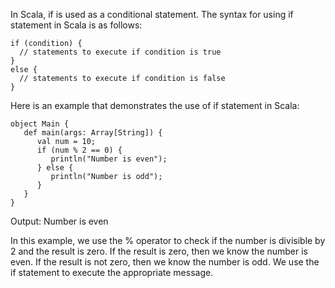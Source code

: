 In Scala, if is used as a conditional statement. The syntax for using if statement in Scala is as follows:

```
if (condition) {
  // statements to execute if condition is true
}
else {
  // statements to execute if condition is false
}
```

Here is an example that demonstrates the use of if statement in Scala:

```
object Main {
   def main(args: Array[String]) {
      val num = 10;
      if (num % 2 == 0) {
         println("Number is even");
      } else {
         println("Number is odd");
      }
   }
}
```

Output: Number is even

In this example, we use the % operator to check if the number is divisible by 2 and the result is zero. If the result is zero, then we know the number is even. If the result is not zero, then we know the number is odd. We use the if statement to execute the appropriate message.
